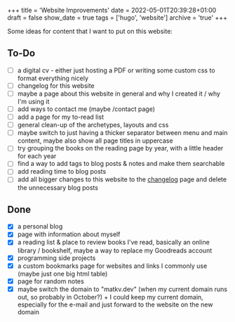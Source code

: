 +++
title = 'Website Improvements'
date = 2022-05-01T20:39:28+01:00
draft = false
show_date = true
tags = ['hugo', 'website']
archive = 'true'
+++

Some ideas for content that I want to put on this website:

## To-Do

- [ ] a digital cv - either just hosting a PDF or writing some custom css to format everything nicely
- [ ] changelog for this website
- [ ] maybe a page about this website in general and why I created it / why I'm using it
- [ ] add ways to contact me (maybe /contact page)
- [ ] add a page for my to-read list
- [ ] general clean-up of the archetypes, layouts and css
- [ ] maybe switch to just having a thicker separator between menu and main content, maybe also show all page titles in uppercase
- [ ] try grouping the books on the reading page by year, with a little header for each year
- [ ] find a way to add tags to blog posts & notes and make them searchable
- [ ] add reading time to blog posts
- [ ] add all bigger changes to this website to the [changelog](/changelog) page and delete the unnecessary blog posts

## Done

- [x] a personal blog
- [x] page with information about myself
- [x] a reading list & place to review books I've read, basically an online library / bookshelf,
      maybe a way to replace my Goodreads account
- [x] programming side projects
- [x] a custom bookmarks page for websites and links I commonly use (maybe just one big html table)
- [x] page for random notes
- [x] maybe switch the domain to "matkv.dev" (when my current domain runs out, so probably in October?) + I could keep my current domain, especially for the e-mail and just forward to the website on the new domain
